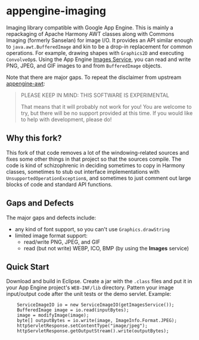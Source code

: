appengine-imaging
=================

Imaging library compatible with Google App Engine. This is mainly a repackaging 
of Apache Harmony AWT classes along with Commons Imaging (formerly Sanselan)
for image I/O. It provides an API similar enough to `java.awt.BufferedImage`
and kin to be a drop-in replacement for common operations. For example, drawing
shapes with `Graphics2D` and executing `ConvolveOp`s. Using the App Engine
[Images Service](https://developers.google.com/appengine/docs/java/images/),
you can read and write PNG, JPEG, and GIF images to and from `BufferedImage`
objects.

Note that there are major gaps. To repeat the disclaimer from 
upstream [appengine-awt](https://code.google.com/p/appengine-awt/):

> PLEASE KEEP IN MIND: THIS SOFTWARE IS EXPERIMENTAL
>
> That means that it will probably not work for you! You are welcome to try, 
> but there will be no support provided at this time. If you would like to help 
> with development, please do!

Why this fork?
--------------

This fork of that code removes a lot of the windowing-related sources and 
fixes some other things in that project so that the sources compile. The code is
kind of schizophrenic in deciding sometimes to copy in Harmony classes, 
sometimes to stub out interface implementations with 
`UnsupportedOperationException`s, and sometimes to just comment out large
blocks of code and standard API functions. 

Gaps and Defects
----------------

The major gaps and defects include:
 * any kind of font support, so you can't use `Graphics.drawString`
 * limited image format support:
   * read/write PNG, JPEG, and GIF
   * read (but not write) WEBP, ICO, BMP (by using the **Images** service)

Quick Start
-----------
Download and build in Eclipse. Create a jar with the `.class` files and put it
in your App Engine project's `WEB-INF/lib` directory. Pattern your image
input/output code after the unit tests or the demo servlet. Example: 

		ServiceImageIO io = new ServiceImageIO(getImagesService());
		BufferedImage image = io.read(inputBytes);
		image = modifyImage(image);
		byte[] outputBytes = io.write(image, ImageInfo.Format.JPEG);
		httpServletResponse.setContentType("image/jpeg");
		httpServletResponse.getOutputStream().write(outputBytes);
